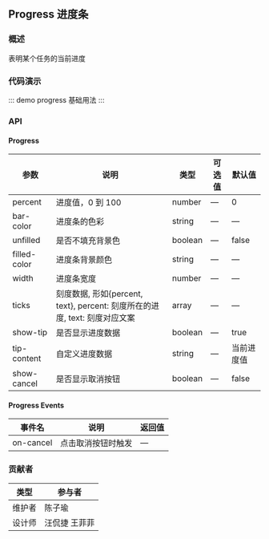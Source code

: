## Progress 进度条

### 概述

表明某个任务的当前进度

### 代码演示

::: demo progress
基础用法
:::

### API

#### Progress
| 参数      | 说明          | 类型      | 可选值                           | 默认值  |
|---------- |-------------- |---------- |--------------------------------  |-------- |
| percent | 进度值，0 到 100 | number | — | 0 |
| bar-color | 进度条的色彩 | string | — | —  |
| unfilled | 是否不填充背景色 | boolean | — | false |
| filled-color | 进度条背景颜色 | string | — | —  |
| width | 进度条宽度 | number | — | —  |
| ticks | 刻度数据, 形如{percent, text}, percent: 刻度所在的进度, text: 刻度对应文案 | array | — | —  |
| show-tip | 是否显示进度数据 | boolean | — | true |
| tip-content | 自定义进度数据 | string | — | 当前进度值 |
| show-cancel | 是否显示取消按钮 | boolean | — | false |

#### Progress Events
| 事件名      | 说明          | 返回值                           |
|---------- |-------------- |--------------------------------  |
| on-cancel | 点击取消按钮时触发 | — |

### 贡献者
| 类型       | 参与者                          |
|---------- |--------------------------------  |
| 维护者 | 陈子瑜 |
| 设计师 | 汪侃捷 王菲菲 |

